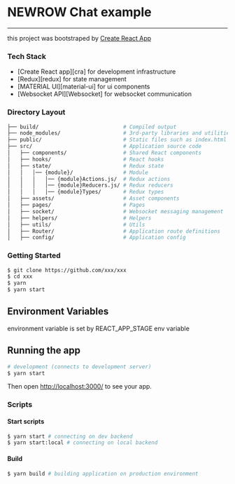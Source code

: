 # NEWROW Chat example

---

this project was bootstraped by [Create React App](https://create-react-app.dev/)

### Tech Stack

- [Create React app][cra] for development infrastructure
- [Redux][redux] for state management
- [MATERIAL UI][material-ui] for ui components
- [Websocket API][Websocket] for websocket communication

### Directory Layout

```bash
├── build/                           # Compiled output
├── node_modules/                    # 3rd-party libraries and utilities
├── public/                          # Static files such as index.html etc.
├── src/                             # Application source code
│   ├── components/                  # Shared React components
│   ├── hooks/                       # React hooks
│   ├── state/                       # Redux state
│   │   │── {module}/                # Module
│   │   │   │── {module}Actions.js/  # Redux actions
│   │   │   │── {module}Reducers.js/ # Redux reducers
│   │   │   │── {module}Types/       # Redux types
│   ├── assets/                      # Asset components
│   ├── pages/                       # Pages
│   ├── socket/                      # Websocket messaging management
│   ├── helpers/                     # Helpers 
│   ├── utils/                       # Utils 
│   ├── Router/                      # Application route definitions
│   ├── config/                      # Application config
```

### Getting Started

```bash
$ git clone https://github.com/xxx/xxx
$ cd xxx
$ yarn
$ yarn start
```

## Environment Variables

environment variable is set by REACT_APP_STAGE env variable

## Running the app

```bash
# development (connects to development server)
$ yarn start
```

Then open [http://localhost:3000/](http://localhost:3000/) to see your app.<br>


### Scripts

#### Start scripts
```bash
$ yarn start # connecting on dev backend
$ yarn start:local # connecting on local backend
```

#### Build
```bash
$ yarn build # building application on production environment
```

